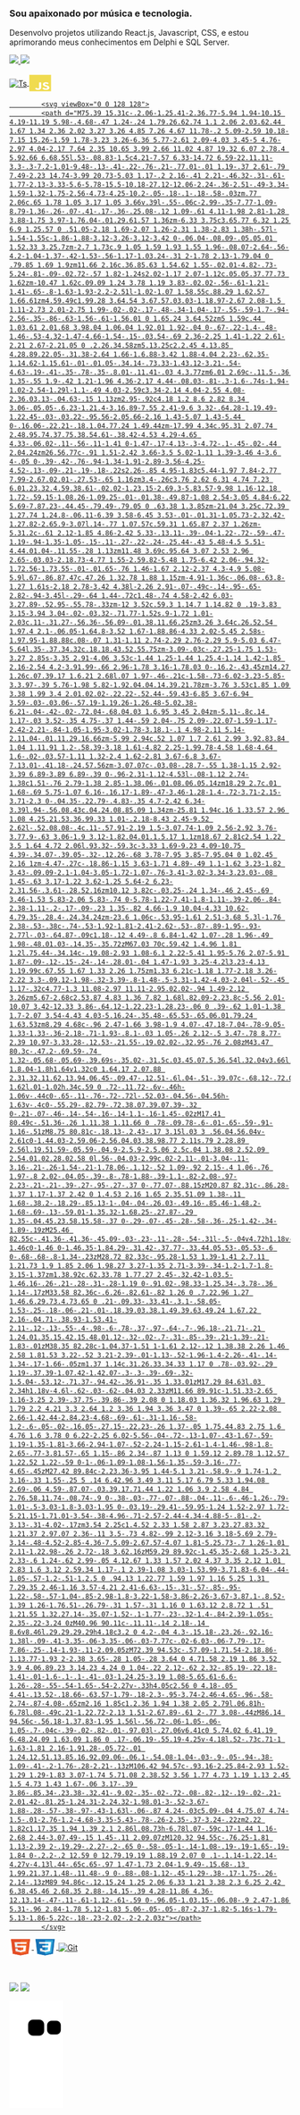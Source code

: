 <h3>Sou apaixonado por música e tecnologia.</h2>
<p>Desenvolvo projetos utilizando React.js, Javascript, CSS, e estou aprimorando meus conhecimentos em Delphi e SQL Server.</p>


 <div>
  <a href="https://github.com/leonfritas">
  <img height="180em" src="https://github-readme-stats.vercel.app/api?username=leonfritas&show_icons=true&theme=radical&include_all_commits=true&count_private=true"/>
  <img height="180em" src="https://github-readme-stats.vercel.app/api/top-langs/?username=leonfritas&layout=compact&langs_count=6&theme=tokyonight"/>
  
</div>
  <div style="display: inline_block"><br>
  <img align="center" alt="Ts" height="30" width="40" src="https://cdn.jsdelivr.net/gh/devicons/devicon/icons/react/react-original.svg" />      
  <img align="center" alt="Js" height="30" width="40" src="https://raw.githubusercontent.com/devicons/devicon/master/icons/javascript/javascript-plain.svg">
        
            <svg viewBox="0 0 128 128">
            <path d="M75.39 15.31c-.2.06-1.25.41-2.36.77-5.94 1.94-10.15 4.19-11.19 5.98-.4.68-.47 1.24-.24 1.79.26.62.74 1.1 2.06 2.03.62.44 1.67 1.34 2.36 2.02 3.27 3.26 4.85 7.26 4.67 11.78-.2 5.09-2.59 10.18-7.15 15.26-1.59 1.78-3.23 3.26-6.36 5.77-2.61 2.09-4.03 3.45-5 4.76-2.97 4.04-2.17 7.64 2.35 10.65 3.99 2.66 11.02 4.87 19.32 6.07 2.78.4 5.92.66 6.68.55l.53-.08.83-1.5c4.21-7.57 6.33-14.72 6.59-22.11.11-3.3-.3-7.2-1.01-9.48-.13-.41-.22-.76-.21-.77.01-.01 1.19-.37 2.61-.79 7.49-2.23 14.74-3.99 20.73-5.03 1.17-.2 2.16-.41 2.21-.46.32-.31-.61-1.77-2.13-3.33-5.6-5.78-15.5-10.18-27.12-12.06-2.24-.36-2.51-.49-3.34-1.59-1.32-1.75-2.56-4.73-4.25-10.2-.05-.18-.1-.18-.58-.03zm.77 2.06c.65 1.78 1.05 3.17 1.05 3.66v.39l-.55-.06c-2.99-.35-7.77-1.09-8.79-1.36-.26-.07-.41-.17-.36-.25.08-.12 1.09-.61 4.11-1.98 2.81-1.28 3.88-1.75 3.97-1.76.04-.01.29.61.57 1.36zm-6.33 3.75c3.65.77 6.32 1.25 6.9 1.25.57 0 .51.05-2.18 1.69-2.07 1.26-2.31 1.38-2.83 1.38h-.57l-1.54-1.55c-1.86-1.88-3.12-3.26-3.12-3.42 0-.06.04-.08.09-.05.05.01 1.52.33 3.25.7zm-2.7 1.73c.9 1.05 1.59 1.93 1.55 1.96-.08.07-2.64-.56-4.2-1.04-1.37-.42-1.53-.56-1.17-1.03.24-.31 2-1.78 2.13-1.79.04 0 .79.85 1.69 1.9zm11.66 2.16c.36.85.63 1.54.62 1.55-.02.01-4.82-.73-5.24-.81-.09-.02.72-.57 1.82-1.24s2.02-1.17 2.07-1.12c.05.05.37.77.73 1.62zm-10.47 1.62c.09.09 1.24 3.78 1.19 3.83-.02.02-.56-.61-1.21-1.41-.65-.8-1.63-1.93-2.2-2.51l-1.02-1.07 1.58.55c.88.29 1.62.57 1.66.61zm4.59.49c1.99.28 3.64.54 3.67.57.03.03-1.18.97-2.67 2.08-1.5 1.11-2.73 2.01-2.75 1.99-.02-.02-.17-.48-.34-1.04-.17-.55-.59-1.7-.94-2.56-.35-.86-.63-1.56-.61-1.56.01 0 1.65.24 3.64.52zm5 1.59c.44 1.03.61 2.01.68 3.98.04 1.06.04 1.92.01 1.92-.04 0-.67-.22-1.4-.48-1.46-.53-4.32-1.47-4.66-1.54-.15-.03.54-.69 2.36-2.25 1.41-1.22 2.61-2.21 2.67-2.21.05 0 .2.26.34.58zm5.13.25c2.2.45 4.13.85 4.28.89.22.05-.31.38-2.64 1.66-1.6.88-3.42 1.88-4.04 2.23-.62.35-1.14.62-1.15.61-.01-.01.05-.34.14-.73.33-1.43.12-3.21-.54-4.63-.19-.41-.35-.78-.35-.8.01-.11.41-.03 4.3.77zm6.01 2.69c-.11.5-.36 1.35-.55 1.9-.42 1.21-1.96 4.36-2.17 4.44-.08.03-.81-.3-1.6-.74s-1.94-1.02-2.54-1.29l-1.1-.49 4.03-2.59c3.34-2.14 4.04-2.55 4.08-2.36.03.13-.04.63-.15 1.13zm2.95-.92c4.18 1.2 8.6 2.82 8.34 3.06-.05.05-.6.23-1.21.4-3.16.89-7.55 2.41-9.6 3.32-.64.28-1.19.49-1.22.45-.03-.03.22-.95.56-2.05.66-2.16 1.43-5.07 1.43-5.44 0-.16.06-.22.21-.18.1.04.77.24 1.49.44zm-17.99 4.34c.95.31 2.07.74 2.48.95.74.37.75.38.54.61-.38.42-4.53 4.29-4.65 4.33-.06.02-.11-.56-.11-1.41 0-1.47-.17-4.13-.3-4.72-.1-.45-.02-.44 2.04.24zm26.56.77c-.91 1.51-2.42 3.66-3.5 5.02-1.11 1.39-3.46 4-3.6 4-.05 0-.39-.42-.76-.94-1.34-1.91-2.89-3.56-4.25-4.52-.13-.09-.21-.19-.18-.22s2.26-.85 4.95-1.83c5.44-1.97 7.84-2.77 7.99-2.67.02.01-.27.53-.65 1.16zm3.4-.26c3.76 2.62 6.31 4.74 7.23 6.01.23.32.4.59.38.61-.02.02-1.23.15-2.69.3-5.83.57-9.98 1.16-12.18 1.72-.59.15-1.08.26-1.09.25-.01-.01.38-.49.87-1.08 2.54-3.05 4.84-6.22 5.69-7.87.23-.44.45-.79.49-.79.05 0 .63.38 1.3.85zm-21.04 3.25c.72.39 1.27.74 1.24.8-.06.11-6.39 3.58-6.45 3.53-.01-.01.31-1.05.73-2.32.42-1.27.82-2.65.9-3.07l.14-.77 1.07.57c.59.31 1.65.87 2.37 1.26zm-5.31.2c-.61 2.12-1.85 4.86-2.42 5.33-.13.11-.39-.04-1.22-.72-.59-.47-1.19-.94-1.35-1.05-.15-.11-.27-.22-.24-.25.44-.43 5.48-4.5 5.51-4.44.01.04-.11.55-.28 1.13zm11.48 3.69c.95.64 3.07 2.53 2.96 2.65-.03.03-2.18.73-4.77 1.55-2.59.82-5.48 1.75-6.42 2.06-.94.32-1.72.56-1.73.55-.01-.01.65-.76 1.46-1.67 2.12-2.37 4.3-4.9 5.08-5.9l.67-.86.87.47c.47.26 1.32.78 1.88 1.15zm-4.91-1.36c-.06.08-.63.8-1.27 1.61s-2.18 2.78-3.42 4.38l-2.26 2.91-.07-.49c-.14-.95-.65-2.82-.94-3.45l-.29-.64 1.44-.72c1.48-.74 4.58-2.42 6.03-3.27.89-.52.95-.55.78-.33zm-12 3.52c.59.3 1.14.7 1.14.82 0 .19-3.83 3.15-3.94 3.04-.02-.03.32-.71.77-1.52s.9-1.72 1.01-2.03c.11-.31.27-.56.36-.56.09-.01.38.11.66.25zm3.26 3.64c.26.52.54 1.97.4 2.1-.06.05-1.64.8-3.52 1.67-1.88.86-4.33 2.02-5.45 2.58s-1.97.95-1.88.88c.08-.07 1.31-1.11 2.74-2.29 2.76-2.29 5.9-5.03 6.47-5.64l.35-.37.34.32c.18.18.43.52.55.75zm-3.09-.03c-.27.25-1.75 1.53-3.27 2.85s-3.35 2.91-4.06 3.53c-1.44 1.25-1.44 1.25.4-1.14 1.42-1.85 2.16-2.54 4.2-3.91.99-.66 2.96-1.78 3.16-1.78.03 0-.16.2-.43.45zm14.27 1.26c.07.39.17 1.6.21 2.68l.07 1.97-.46-.21c-1.58-.73-6.02-3.23-5.85-3.3.97-.39 5.76-1.98 5.82-1.92.04.04.14.39.21.78zm-3.76 3.53c1.85 1.09 3.38 1.99 3.4 2.01.02.02-.22.22-.52.44-.59.43-6.85 3.67-6.94 3.59-.03-.03.06-.57.19-1.19.26-1.26.48-5.02.38-6.21-.04-.42-.02-.72.04-.68.04.03 1.6.95 3.45 2.04zm-5.11-.8c.14 1.17-.03 3.52-.35 4.75-.37 1.44-.59 2.04-.75 2.09-.22.07-1.59-1.17-2.42-2.21-.84-1.05-1.95-3.02-1.78-3.18.1-.1 4.98-2.11 5.14-2.11.04-.01.11.29.16.66zm-5.99 2.94c.52 1.07 1.7 2.61 2.99 3.92.83.84 1.04 1.11.91 1.2-.58.39-3.18 1.61-4.82 2.25-1.99.78-4.58 1.68-4.64 1.6-.02-.03.57-1.11 1.32-2.4 1.62-2.81 3.67-6.8 3.67-7.13.01-.41.18-.24.57.56zm-3.07.07c-.03.08-.28.7-.55 1.38-1.15 2.92-3.39 6.89-3.89 6.89-.39 0-.96-2.31-1.12-4.53l-.08-1.12 2.74-1.38c1.51-.76 2.79-1.38 2.85-1.38.06-.01.08.06.05.14zm18.29 2.7c.01 1.68-.69 5.75-1.07 6.16-.16.17-1.89-.47-3.46-1.28-1.4-.72-3.71-2.15-3.71-2.3 0-.04.35-.22.79-.4.83-.35 4.7-2.42 6.34-3.39l.94-.56.08.43c.04.24.08.85.09 1.34zm-25.81 1.94c.16 1.33.57 2.96 1.08 4.25.21.53.36.99.33 1.01-.2.18-8.43 2.45-9.52 2.62l-.52.08.08-.4c.11-.57.91-2.19 1.5-3.07.74-1.09 2.56-2.92 3.76-3.77.9-.63 3.06-1.9 3.12-1.82.04.01.1.5.17 1.1zm18.67 2.81c2.54 1.22 3.5 1.64 4.72 2.06l.93.32-.59.3c-3.33 1.69-9.23 4.09-10.75 4.39-.34.07-.39.05-.32-.12.26-.68 3.78-7.95 3.85-7.95.04 0 1.02.45 2.16 1zm-4.47-.27c-.18.86-1.15 3.63-1.71 4.89-.49 1.1-1.62 3.23-1.82 3.43-.09.09-2.1-1.04-3.05-1.72-1.07-.76-3.41-3.02-3.34-3.23.03-.08 1.45-.63 3.17-1.22 3.62-1.25 5.64-2 6.23-2.31.56-.3.61-.28.52.16zm10.12 3.82c-.03.25-.24 1.34-.46 2.45-.69 3.46-1.53 5.83-2.06 5.83-.74 0-5.78-1.22-7.41-1.8-1.11-.39-2.06-.84-2.38-1.11-.2-.17-.09-.23 1.35-.82 4.66-1.9 10.04-4.33 10.62-4.79.35-.28.4-.24.34.24zm-23.6 1.06c-.53.95-1.61 2.51-3.68 5.3l-1.76 2.38-.53-.38c-.74-.53-1.92-1.81-2.41-2.62-.53-.87-.89-1.95-.93-2.77l-.03-.64.87-.09c1.18-.12 4.49-.8 6.84-1.42 1.07-.28 1.96-.49 1.98-.48.01.03-.14.35-.35.72zM67.03 70c.59.42 1.4.96 1.81 1.2l.75.44-.34.14c-.19.08-2.93 1.08-6.1 2.22-5.41 1.95-5.76 2.07-5.91 1.87-.09-.12-.15-.24-.14-.28.01-.04 1.47-1.93 3.25-4.2l3.23-4.13 1.19.99c.67.55 1.67 1.33 2.26 1.75zm1.33 6.21c-1.18 1.77-2.18 3.26-2.22 3.3-.09.12-1.98-.32-3.39-.8-1.48-.5-3.31-1.42-4.03-2.04l-.52-.45 1.17-.32c4.77-1.3 11.08-2.97 11.11-2.95.02.02-.94 1.49-2.12 3.26zm5.67-2.68c2.53.87 4.83 1.36 7.82 1.68l.82.09-2.23.8c-5.56 2.01-10.07 3.42-12.33 3.86-.64.12-1.22.23-1.28.23-.06 0 .39-.62 1.01-1.38 1.7-2.07 3.54-4.43 4.03-5.16.24-.35.48-.65.53-.65.06.01.79.24 1.63.53zm8.29 4.68c-.96 2.47-1.66 3.98-1.9 4.07-.47.18-7.04-.78-9.05-1.33-1.33-.36-2.18-.71-1.93-.8.1-.03 1.05-.26 2.12-.5 3.47-.78 8.77-2.39 10.97-3.33.28-.12.53-.21.55-.19.02.02-.32.95-.76 2.08zM43.47 80.3c-.47.2-.69.59-.74 1.32-.05.68-.05.69-.39.69s-.35.02-.31.5c.03.45.07.5.36.54l.32.04v3.66l.55-.05.56-.04.04-1.8.04-1.8h1.64v1.32c0 1.64.17 2.07.88 2.31.32.11.62.13.94.06.45-.09.47-.12.51-.6l.04-.51-.39.07c-.68.12-.72.04-.7-1.62l.01-1.02h.34c.59 0 .72-.11.72-.6v-.46h-1.06v-.44c0-.65-.11-.76-.72-.72l-.52.03-.04.56-.04.56h-1.63v-.4c0-.55.29-.82.79-.72.38.07.39.07.39-.32 0-.21-.07-.46-.14-.54-.16-.14-1.1-.16-1.45-.02zM17.41 80.49c-.51.36-.26 1.11.38 1.11.66 0 .78-.09.78-.6-.01-.65-.59-.91-1.16-.51zM8.75 80.81c-.18.13-.2.43-.17 3.15l.03 3 .56.04.56.04v-2.61c0-1.44.03-2.59.06-2.56.04.03.38.98.77 2.11s.79 2.28.89 2.56l.19.51.59-.05.59-.04.9-2.5.9-2.5.06 2.5c.04 1.38.08 2.52.09 2.54.01.02.28.02.58 0l.56-.04.03-2.99c.02-2.11-.01-3.04-.11-3.16-.21-.26-1.54-.21-1.78.06-.1.12-.52 1.09-.92 2.15-.4 1.06-.76 1.97-.8 2.02-.04.05-.39-.8-.78-1.88-.39-1.1-.82-2.08-.97-2.23-.21-.21-.39-.27-.95-.27-.37 0-.77.07-.88.15zM20.87 82.31c-.86.28-1.37 1.17-1.37 2.42 0 1.4.53 2.16 1.65 2.35.51.09 1.38-.11 1.68-.38.2-.18.29-.85.13-1-.04-.04-.26.03-.49.16-.85.46-1.48.2-1.68-.69-.13-.59.01-1.35.32-1.68.25-.27.87-.29 1.35-.04.45.23.58.15.58-.37 0-.29-.07-.45-.28-.58-.36-.25-1.42-.34-1.89-.19zM25.46 82.55c-.41.36-.41.36-.45.09-.03-.23-.11-.28-.54-.31l-.5-.04v4.72h1.18v-1.46c0-1.46 0-1.46.35-1.84.29-.31.42-.37.77-.33.44.05.53-.05.53-.6 0-.68-.68-.8-1.34-.23zM28.72 82.33c-.95.28-1.53 1.39-1.41 2.7.11 1.21.73 1.9 1.85 2.06 1.98.27 3.27-1.35 2.71-3.39-.34-1.2-1.7-1.8-3.15-1.37zm1.38.92c.62.33.78 1.77.27 2.45-.32.42-1.03.5-1.46.16-.26-.21-.28-.31-.28-1.19 0-.91.02-.98.33-1.25.34-.3.78-.36 1.14-.17zM33.58 82.36c-.6.26-.82.61-.82 1.26 0 .7.22.96 1.27 1.46.6.29.73.4.73.65 0 .21-.09.33-.33.41-.3.1-.58.05-1.53-.25-.18-.06-.21-.01-.18.39.03.38.1.49.39.63.49.24 1.67.22 2.16-.04.71-.38.93-1.53.41-2.11-.12-.13-.55-.4-.98-.6-.78-.37-.97-.64-.7-.96.18-.21.71-.21 1.24.01.35.15.42.15.48.01.12-.32-.02-.7-.31-.85-.39-.21-1.39-.21-1.83-.01zM38.35 82.28c-1.04.37-1.51 1-1.61 2.12-.12 1.38.38 2.26 1.46 2.58 1.81.53 3.22-.52 3.21-2.39-.01-1.13-.52-1.96-1.4-2.26-.41-.14-1.34-.17-1.66-.05zm1.37 1.14c.31.26.33.34.33 1.17 0 .78-.03.92-.29 1.19-.37.39-1.07.42-1.42.07-.3-.3-.39-.69-.32-1.5.04-.53.12-.71.37-.94.42-.36.91-.35 1.33.01zM17.29 84.63l.03 2.34h1.18v-4.6l-.62-.03-.62-.04.03 2.33zM11.66 89.91c-1.51.33-2.65 1.16-3.25 2.39-.37.75-.39.86-.39 2.08 0 1.18.03 1.36.32 1.96.63 1.29 1.79 2.2 4.21 3.3 2.64 1.2 3.36 1.94 3.36 3.47 0 1.39-.65 2.22-2.08 2.66-1.42.44-2.84.23-4.68-.69-.61-.31-1.16-.58-1.2-.6-.05-.02-.16.05-.27.15-.22.23-.26 1.37-.05 1.75.44.83 2.75 1.6 4.76 1.6 3.78 0 6.22-2.25 6.02-5.56-.04-.72-.13-1.07-.43-1.67-.59-1.19-1.35-1.81-3.66-2.94-1.07-.52-2.24-1.15-2.61-1.4-1.46-.98-1.8-2.65-.77-3.81.57-.65 1.15-.86 2.34-.87 1.13 0 1.59.12 2.89.78 1.12.57 1.22.52 1.22-.59 0-1-.06-1.09-1.08-1.56-1.35-.59-3.16-.77-4.65-.45zM27.42 89.84c-2.23.36-3.95 1.44-5.1 3.21-.58.9-.9 1.74-1.2 3.16-.33 1.55-.25 5 .14 6.42.96 3.49 3.11 5.17 6.79 5.33 1.94.08 2.69-.06 4.59-.87.07-.03.39.17.71.44 1.22 1.06 3.9 2.58 4.84 2.76.58.11.74-.08.74-.9 0-.38-.03-.77-.07-.88-.04-.11-.6-.46-1.26-.79-1.01-.5-3.03-1.8-3.03-1.95 0-.03.19-.29.41-.59.95-1.24 1.52-2.97 1.72-5.21.15-1.71.01-3.54-.38-4.96-.71-2.57-2.44-4.34-4.88-5-.81-.2-3.13-.31-4.02-.17zm3.54 2.25c1.4.52 2.33 1.58 2.87 3.23.27.83.32 1.21.37 2.97.07 2.36-.11 3.5-.73 4.82-.99 2.12-3.16 3.18-5.69 2.79-3.14-.48-4.52-2.85-4.36-7.5.09-2.67.57-4.07 1.81-5.25.73-.7 1.26-1.01 2.11-1.22.98-.26 2.72-.18 3.62.16zM59.29 89.92c-1.45.35-2.68 1.25-3.21 2.33-.6 1.24-.62 2.99-.05 4.12.67 1.33 1.57 2.02 4.37 3.35 2.12 1.01 2.83 1.6 3.12 2.59.34 1.17-.1 2.39-1.08 3.03-1.53.99-3.71.83-6.04-.44-1.05-.57-1.2-.51-1.2.5 0 .94.13 1.22.77 1.59 1.97 1.16 5.25 1.31 7.29.35 2.46-1.16 3.57-4.21 2.41-6.63-.15-.31-.57-.85-.95-1.22-.58-.57-1.04-.85-2.98-1.8-3.22-1.58-3.86-2.26-3.67-3.87.1-.8.52-1.39 1.26-1.76.51-.26.79-.31 1.57-.31 1.16 0 1.63.12 2.8.72 1 .51 1.21.55 1.32.27.14-.35.07-1.52-.1-1.77-.23-.32-1.4-.84-2.39-1.05s-2.35-.22-3.24 0zM40.96 90.11c-.11.11-.14 2.18-.14 8.6v8.46l.29.29.29.29h4.18c3.2 0 4.2-.04 4.3-.15.18-.23.26-.92.16-1.38l-.09-.41-3.35-.06-3.35-.06-.03-7.77c-.02-6.03-.06-7.79-.17-7.86-.25-.14-1.93-.11-2.09.05zM72.39 94.53c-.57.09-1.71.54-2.18.86-1.13.77-1.93 2-2.38 3.65-.28 1.05-.28 3.64 0 4.71.58 2.19 1.86 3.52 3.9 4.06.89.23 3.14.23 4.24 0 1.04-.22 2.12-.62 2.32-.85.19-.22.18-1.41-.01-1.6-.1-.1-.41-.03-1.24.25-3.19 1.08-5.65.61-6.6-1.26-.28-.55-.54-1.65-.54-2.27v-.33h4.05c2.56 0 4.18-.05 4.41-.13.52-.18.66-.63.57-1.79-.18-2.3-.95-3.74-2.46-4.65-.96-.58-2.74-.87-4.08-.65zm2.16 1.85c1.2.36 1.94 1.38 2.05 2.79l.06.81h-6.78l.08-.49c.21-1.22.72-2.13 1.51-2.67.89-.61 2-.77 3.08-.44zM86.14 94.56c-.56.18-1.37.83-1.95 1.56l-.56.72-.06-1.05-.06-1.05-.7-.04c-.39-.02-.82-.01-.97.03l-.27.06v6.41c0 5.74.02 6.41.19 6.48.24.09 1.63.09 1.86 0 .17-.06.19-.55.19-4.25v-4.18l.52-.73c.71-1 1.63-1.81 2.16-1.91.28-.05.72-.01 1.24.12.51.13.85.16.92.09.06-.06.1-.54.08-1.04-.03-.9-.05-.94-.38-1.09-.41-.2-1.76-.28-2.21-.13zM106.42 94.57c-.93.16-2.25.84-2.93 1.52-1.29 1.29-1.83 3.07-1.74 5.71.08 2.38.52 3.56 1.77 4.73 1.19 1.13 2.45 1.5 4.73 1.43 1.67-.06 3.17-.39 3.86-.85.34-.23.38-.32.41-.9.02-.35-.02-.72-.08-.82-.12-.19-.02-.21-2.01.42-.81.25-1.24.31-2.24.32-1.98.01-3-.52-3.67-1.88-.28-.57-.38-.97-.43-1.63l-.06-.87 4.24-.03c5.09-.04 4.75.07 4.74-1.5-.01-2.76-1.2-4.68-3.35-5.43-.78-.26-2.35-.37-3.24-.22zm2.22 1.82c1.17.35 1.94 1.39 2.1 2.86l.08.73h-6.78l.07-.59c.17-1.44 1.16-2.68 2.44-3.07.49-.15 1.45-.11 2.09.07zM120.32 94.55c-.76.25-1.81 1.13-2.39 2-.19.29-.2.27-.2-.65 0-.58-.05-1-.14-1.08-.19-.19-1.65-.19-1.84 0-.2.2-.2 12.59 0 12.79.19.19 1.88.19 2.07 0 .1-.1.14-1.22.14-4.27v-4.13l.44-.65c.65-.97 1.47-1.73 2.04-1.9.49-.15.68-.13 1.99.21.37.1.48-.11.48-.9 0-.88-.08-1.12-.45-1.29-.38-.17-1.75-.26-2.14-.13zM89 94.86c-.12.15.24 1.25 2.06 6.33 1.21 3.38 2.3 6.25 2.42 6.38.45.46 2.68.35 2.88-.14.15-.39 4.28-11.86 4.36-12.13.14-.47-.11-.61-1.12-.61-.59 0-.96.05-1.03.15-.06.08-.9 2.47-1.86 5.31-.96 2.84-1.78 5.12-1.83 5.06-.05-.05-.87-2.37-1.82-5.16s-1.79-5.13-1.86-5.22c-.18-.23-2.02-.2-2.2.03z"></path>
            </svg>
          
  <img align="center" alt="HTML" height="30" width="40" src="https://raw.githubusercontent.com/devicons/devicon/master/icons/html5/html5-original.svg">
  <img align="center" alt="CSS" height="30" width="40" src="https://raw.githubusercontent.com/devicons/devicon/master/icons/css3/css3-original.svg">
  <img align="center" alt="Git" height="30" width="40" src="https://cdn.jsdelivr.net/gh/devicons/devicon/icons/git/git-original.svg" />
   
</div>
 
 <br>
<br>
 
<div> 
  
  <a href="https://www.instagram.com/leo_zero92/" target="_blank"><img src="https://img.shields.io/badge/-Instagram-%23E4405F?style=for-the-badge&logo=instagram&logoColor=white" target="_blank"></a> 
  <a href="https://www.linkedin.com/in/leonardo-ribeiro-298a89242/" target="_blank"><img src="https://img.shields.io/badge/-LinkedIn-%230077B5?style=for-the-badge&logo=linkedin&logoColor=white" target="_blank"></a> 
 
  ![Snake animation](https://github.com/leonfritas/leonfritas/blob/output/github-contribution-grid-snake.svg)

</div>
